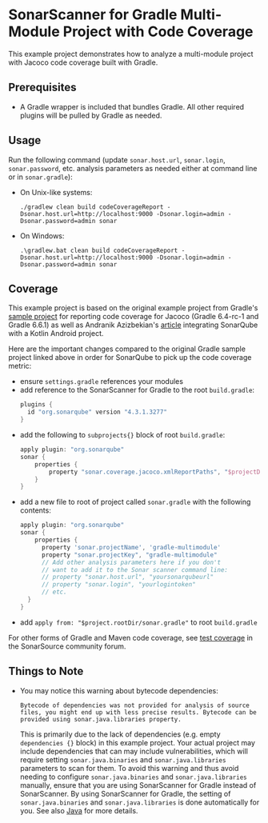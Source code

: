 # SonarScanner for Gradle Multi-Module Project with Code Coverage

This example project demonstrates how to analyze a multi-module project with Jacoco code coverage built with Gradle.

## Prerequisites
* A Gradle wrapper is included that bundles Gradle. All other required plugins will be pulled by Gradle as needed.

## Usage
Run the following command (update `sonar.host.url`, `sonar.login`, `sonar.password`, etc. analysis parameters as needed either at command line or in `sonar.gradle`):
* On Unix-like systems:
  ```shell
  ./gradlew clean build codeCoverageReport -Dsonar.host.url=http://localhost:9000 -Dsonar.login=admin -Dsonar.password=admin sonar
  ```
* On Windows:
  ```shell
  .\gradlew.bat clean build codeCoverageReport -Dsonar.host.url=http://localhost:9000 -Dsonar.login=admin -Dsonar.password=admin sonar
  ```

## Coverage
This example project is based on the original example project from Gradle's [sample project](https://docs.gradle.org/6.4-rc-1/samples/sample_jvm_multi_project_with_code_coverage.html) for reporting code coverage for Jacoco (Gradle 6.4-rc-1 and Gradle 6.6.1) as well as Andranik Azizbekian's [article](https://developer.disqo.com/blog/setup-android-project/)  integrating SonarQube with a Kotlin Android project.

Here are the important changes compared to the original Gradle sample project linked above in order for SonarQube to pick up the code coverage metric:
* ensure `settings.gradle` references your modules
* add reference to the SonarScanner for Gradle to the root `build.gradle`:
  ```groovy
  plugins {
    id "org.sonarqube" version "4.3.1.3277"
  }
  ```
* add the following to `subprojects{}` block of root `build.gradle`:
  ```groovy
  apply plugin: "org.sonarqube"
  sonar {
      properties {
          property "sonar.coverage.jacoco.xmlReportPaths", "$projectDir.parentFile.path/build/reports/jacoco/codeCoverageReport/codeCoverageReport.xml"
      }
  }
  ```
* add a new file to root of project called `sonar.gradle` with the following contents:
  ```groovy
  apply plugin: "org.sonarqube"
  sonar {
      properties {
        property 'sonar.projectName', 'gradle-multimodule'
        property "sonar.projectKey", "gradle-multimodule"
        // Add other analysis parameters here if you don't
        // want to add it to the Sonar scanner command line:
        // property "sonar.host.url", "yoursonarqubeurl"
        // property "sonar.login", "yourlogintoken"
        // etc.
    }
  }
  ```
* add `apply from: "$project.rootDir/sonar.gradle"` to root `build.gradle`


For other forms of Gradle and Maven code coverage, see [test coverage](https://community.sonarsource.com/t/coverage-test-data-importing-jacoco-coverage-report-in-xml-format) in the SonarSource community forum.

## Things to Note
* You may notice this warning about bytecode dependencies:
  ```text
  Bytecode of dependencies was not provided for analysis of source files, you might end up with less precise results. Bytecode can be provided using sonar.java.libraries property.
  ```
  This is primarily due to the lack of dependencies (e.g. empty `dependencies {}` block) in this example project. Your actual project may include dependencies that can may include vulnerabilities, which will require setting `sonar.java.binaries` and `sonar.java.libraries` parameters to scan for them. To avoid this warning and thus avoid needing to configure `sonar.java.binaries` and `sonar.java.libraries` manually, ensure that you are using SonarScanner for Gradle instead of SonarScanner. By using SonarScanner for Gradle, the setting of `sonar.java.binaries` and `sonar.java.libraries` is done automatically for you. See also [Java](https://docs.sonarsource.com/sonarqube/latest/analyzing-source-code/languages/java/) for more details.

